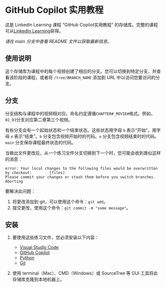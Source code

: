 # GitHub Copilot 实用教程

这是 LinkedIn Learning 课程 “GitHub Copilot实用教程” 的存储库。完整的课程可从[LinkedIn Learning][lil-course-url]获得。

_请在 main 分支中查看 README 文件以获取最新信息。_

## 使用说明

这个存储库为课程中的每个视频创建了相应的分支。您可以切换到特定分支，并查看该阶段的课程，或者将 `/tree/BRANCH_NAME` 添加到 URL 中以访问您要访问的分支。

## 分支

分支结构与课程中的视频相对应。命名约定遵循`CHAPTER#_MOVIE#`格式。例如，`02_03`分支对应第二章第三个视频。

有些分支会有一个起始状态和一个结束状态。这些状态用字母 `b` 表示“开始”，用字母 `e` 表示“结束”。`b` 分支包含视频开始时的代码。`e` 分支包含视频结束时的代码。`main` 分支保存课程最终状态的代码。

当做出文件更改后，从一个练习文件分支切换到下一个时，您可能会收到类似这样的消息：

```text
error: Your local changes to the following files would be overwritten by checkout:        [files]
Please commit your changes or stash them before you switch branches.
Aborting
```

要解决此问题：

1. 将更改添加到 git，可以使用这个命令：`git add`。
2. 提交更改，使用这个命令：`git commit -m "some message"`。

## 安装

1. 要使用这些练习文件，您必须安装以下内容：

    - [Visual Studio Code](https://code.visualstudio.com/)
    - [GitHub Copilot](https://copilot.github.com/)
    - [Python](https://www.python.org/downloads/)
    - [Git](https://git-scm.com/downloads)

2. 使用 terminal（Mac）、CMD（Windows）或 SourceTree 等 GUI 工具将此存储库克隆到本地机器上。

[0]: # (Replace these placeholder URLs with actual course URLs)

[lil-course-url]: https://www.linkedin.com/learning/
[lil-thumbnail-url]: http://
